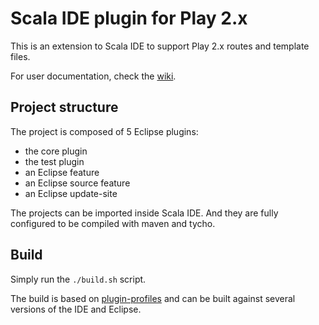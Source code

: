# Scala IDE plugin for Play 2.x

This is an extension to Scala IDE to support Play 2.x routes and template files.

For user documentation, check the [wiki](https://github.com/scala-ide/scala-ide-play2/wiki).

## Project structure

The project is composed of 5 Eclipse plugins:

* the core plugin
* the test plugin
* an Eclipse feature
* an Eclipse source feature
* an Eclipse update-site

The projects can be imported inside Scala IDE. And they are fully configured to be compiled with maven and tycho.

## Build

Simply run the ``./build.sh`` script.

The build is based on
[plugin-profiles](https://github.com/scala-ide/plugin-profiles) and
can be built against several versions of the IDE and Eclipse.
